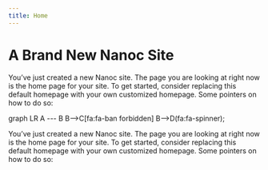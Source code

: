 ```yaml
---
title: Home
---
```


# A Brand New Nanoc Site

You’ve just created a new Nanoc site. The page you are looking at right now is the home page for your site. To get started, consider replacing this default homepage with your own customized homepage. Some pointers on how to do so:

<div class="mermaid">
  graph LR
      A --- B
      B-->C[fa:fa-ban forbidden]
      B-->D(fa:fa-spinner);
</div>

You’ve just created a new Nanoc site. The page you are looking at right now is the home page for your site. To get started, consider replacing this default homepage with your own customized homepage. Some pointers on how to do so:
